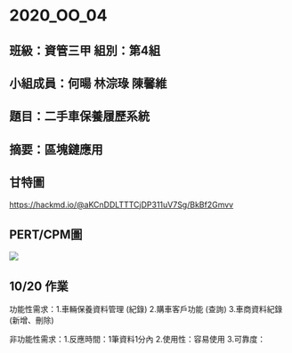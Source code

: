 # 2020_OO_04

## 班級：資管三甲  組別：第4組

## 小組成員：何暘 林淙琭 陳馨維

## 題目：二手車保養履歷系統

## 摘要：區塊鏈應用


## 甘特圖

<https://hackmd.io/@aKCnDDLTTTCjDP311uV7Sg/BkBf2Gmvv>

## PERT/CPM圖
![](https://i.imgur.com/MCCJTYz.jpg)


## 10/20 作業

功能性需求：1.車輛保養資料管理 (紀錄)
           2.購車客戶功能 (查詢)
           3.車商資料紀錄 (新增、刪除)

非功能性需求：1.反應時間：1筆資料1分內
             2.使用性：容易使用
             3.可靠度：
